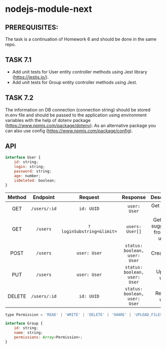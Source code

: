 # nodejs-module-next

## PREREQUISITES:

The task is a continuation of Homework 6 and should be done in the same repo.

## TASK 7.1

-   Add unit tests for User entity controller methods using Jest library (https://jestjs.io/).
-   Add unit tests for Group entity controller methods using Jest.

## TASK 7.2

The information on DB connection (connection string) should be stored in.env file and should be passed to the application using environment variables with the help of dotenv package (https://www.npmjs.com/package/dotenv).
As an alternative package you can also use config (https://www.npmjs.com/package/config).

## API

```javascript
interface User {
    id: string;
    login: string;
    password: string;
    age: number;
    isDeleted: boolean;
}
```

| Method |   Endpoint   |          Request          |           Response            |              Description               |
| :----: | :----------: | :-----------------------: | :---------------------------: | :------------------------------------: |
|  GET   | `/users/:id` |        `id: UUID`         |         `user: User`          |             Get user by id             |
|  GET   |   `/users`   | `?loginSubstring=&limit=` |        `users: User[]`        | Get auto-suggest list from limit users |
|  POST  |   `/users`   |       `user: User`        | `status: boolean, user: User` |              Create user               |
|  PUT   |   `/users`   |       `user: User`        | `status: boolean, user: User` |              Update user               |
| DELETE | `/users/:id` |        `id: UUID`         | `status: boolean, user: User` |              Remove user               |

```javascript
type Permission = 'READ' | 'WRITE' | 'DELETE' | 'SHARE' | 'UPLOAD_FILES';

interface Group {
    id: string;
    name: string;
    permissions: Array<Permission>;
}
```
